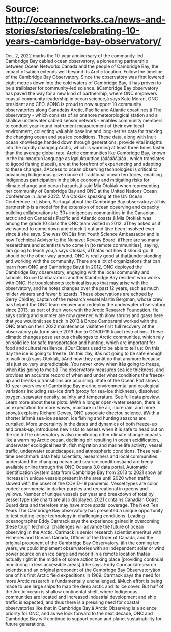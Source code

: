 # Source: http://oceannetworks.ca/news-and-stories/stories/celebrating-10-years-cambridge-bay-observatory/

Oct. 2, 2022 marks the 10-year anniversary of the community-led Cambridge Bay cabled ocean observatory, a pioneering partnership between Ocean Networks Canada and the people of Cambridge Bay, the impact of which extends well beyond its Arctic location.
Follow the timeline of the Cambridge Bay Observatory.
Since the observatory was first lowered eight metres down into the cold waters of Cambridge Bay, it has proven to be a trailblazer for community-led science.
âCambridge Bay observatory has paved the way for a new kind of partnership, where ONC empowers coastal community leadership in ocean science,â says Kate Moran, ONC president and CEO. âONC is proud to now support 10 community observatories along Canadaâs Arctic, Pacific and Atlantic coastlines.â
The observatory - which consists of an onshore meteorological station and a shallow underwater cabled sensor network - enables community members to conduct year-round instrument measurement of their own local environment, collecting valuable baseline and long-series data for tracking the changing ocean and sea ice conditions.
These data, along with Inuit ocean knowledge handed down through generations, provide vital insights into the rapidly changing Arctic, which is warming at least three times faster than the average global rate. Arctic communities like Cambridge Bay, known in the Inuinnaqtun language as Iqaluktuuttiaq (áááááá¦ááá , which translates to âgood fishing placeâ), are at the forefront of experiencing and adapting to these changes.
âAccess to ocean observing technologies is critical to advancing Indigenous governance of traditional ocean territories, enabling Indigenous participation in the blue economy and mitigating risks for climate change and ocean hazards,â said Mia Otokiak when representing her community of Cambridge Bay and ONC at the United Nations Ocean Conference in June 2022.
Mia Otokiak speaking at the UN Ocean Conference in Lisbon, Portugal about the Cambridge Bay observatory: âThis partnership is a model for the extension of ocean observing and capacity building collaborations to 30+ indigenous communities in the Canadian arctic and on Canadaâs Pacific and Atlantic coasts.â
Mia Otokiak was among the grade 10 class the ONC team visited in 2012. âThey asked us if we wanted to come down and check it out and Iâve been involved ever since,â she says. She was ONCâs first Youth Science Ambassador and is now Technical Advisor to the Nunavut Review Board.
âThere are so many researchers and scientists who come in [to remote communities], saying, Iâm going to teach you,â says Otokiak, âThatâs not how it should go. It should be the other way around. ONC is really good at thatâunderstanding and working with the community. There are a lot of organizations that can learn from ONC and Cambridge Bay.â
In 2012, ONC deployed the Cambridge Bay observatory, engaging with the local community and schools.
Bruce Cambarami is another Cambridge Bay resident who works with ONC. He troubleshoots technical issues that may arise with the observatory, and he notes changes over the past 12 years, such as much milder winters and fewer blizzards.
These observations are echoed by Gerry Chidley, captain of the research vessel Martin Bergman, whose crew has helped the ONC team recover and redeploy the underwater observatory since 2013, as part of their work with the Arctic Research Foundation. He says spring and summer are now greener, with âlow shrubs and grass here that you wouldnât see back in 2013.â
Bruce Cambarami worked with the ONC team on their 2022 maintenance visitâthe first full recovery of the observatory platform since 2019 due to COVID-19 travel restrictions.
These climatic changes pose serious challenges to Arctic communities, which rely on solid ice for safe transportation and hunting, which are important for food and cultural resilience.
âOur Elders used to be able to tell us: On this day the ice is going to freeze. On this day, itâs not going to be safe enough to walk on,â says Otokiak, âAnd now they canât do that anymore because itâs just so very unpredictable. You never know when itâs going to freeze, when itâs going to melt.â
The observatory measures sea ice thickness, and provides an accurate record of when and under what conditions the freeze-up and break-up transitions are occurring.
State of the Ocean Plot shows 10-year overview of Cambridge Bay marine environmental and ecological variations including sea-ice draft (proxy for sea-ice thickness), dissolved oxygen, seawater density, salinity and temperature. See full data preview. Learn more about these plots.
âWith a longer open-water season, there is an expectation for more waves, moisture in the air, more rain, and more snow,â explains Richard Dewey, ONC associate director, science. âWith a shorter âfirmâ sea-ice season, ice fishing and hunting seasons are curtailed. More uncertainty in the dates and dynamics of both freeze-up and break-up, introduces new risks to assess when it is safe to head out on the ice.â
The observatory is also monitoring other climate change impacts like a warming Arctic ocean, declining pH resulting in ocean acidification, underwater ecological health, fish migration and marine life activity, vessel traffic, underwater soundscapes, and atmospheric conditions. These real-time benchmark data help scientists, researchers and local communities understand the changing ocean and sea-ice conditionsâand are freely available online through the ONC Oceans 3.0 data portal.
Automatic Identification System data from Cambridge Bay from 2013 to 2021 show an increase in unique vessels present in the area until 2020 when traffic slowed with the onset of the COVID-19 pandemic. Vessel types are color coded: commercial in darker purples and recreational in greens and yellows. Number of unique vessels per year and breakdown of total by vessel type (pie chart) are also displayed. 2021 contains Canadian Coast Guard data and therefore may have more spatial coverage.
The Next Ten Years
The Cambridge Bay observatory has presented a unique opportunity to test cutting-edge technology in challenging conditions. Leading oceanographer Eddy Carmack says the experience gained in overcoming these tough technical challenges will advance the future of ocean observing in the Arctic. Carmack is senior research scientist emeritus with Fisheries and Oceans Canada, Officer of the Order of Canada, and the original proponent of the Cambridge Bay Observatory.
âIn the coming ten years, we could implement observatories with an independent solar or wind power source on an ice barge and moor it in a remote location thatâs actually right in the middle of some action taking place [providing continual monitoring in less accessible areas],â he says.
Eddy Carmackâresearch scientist and an original proponent of the Cambridge Bay Observatoryâon one of his first Arctic field expeditions in 1969.
Carmack says the need for more Arctic research is fundamentally unchallenged.
âMuch effort is being made to use large ships to map the deep arctic and its ice cover. But half of the Arctic ocean is shallow continental shelf, where Indigenous communities are located and increased industrial development and ship traffic is expected, and thus there is a pressing need for coastal observatories like that in Cambridge Bay.â
Arctic Observing is a science priority for ONC, and as we look forward to the next decade, ONC and Cambridge Bay will continue to support ocean and planet sustainability for future generations.
